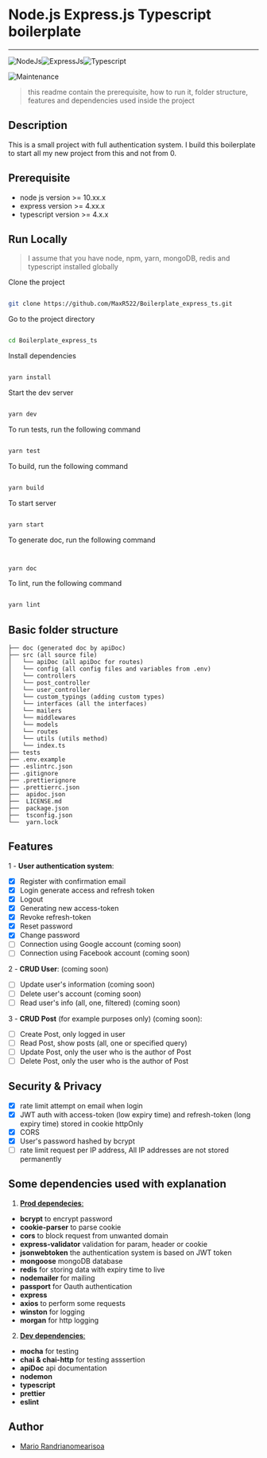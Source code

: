 # Node.js Express.js Typescript boilerplate

---

![NodeJs](https://img.shields.io/badge/node.js-%2343853D.svg?&style=for-the-badge&logo=node.js&logoColor=white)![ExpressJs](https://img.shields.io/badge/express.js-%23404d59.svg?&style=for-the-badge)![Typescript](https://img.shields.io/badge/typescript-%23007ACC.svg?&style=for-the-badge&logo=typescript&logoColor=white)

![Maintenance](https://img.shields.io/badge/Maintained%3F-yes-green.svg)

> this readme contain the prerequisite, how to run it, folder structure, features and dependencies used inside the project

## Description

This is a small project with full authentication system. I build this boilerplate to start all my new project from this and not from 0.

## Prerequisite

- node js version >= 10.xx.x
- express version >= 4.xx.x
- typescript version >= 4.x.x

## Run Locally

> I assume that you have node, npm, yarn, mongoDB, redis and typescript installed globally

Clone the project

```bash

git clone https://github.com/MaxR522/Boilerplate_express_ts.git

```

Go to the project directory

```bash

cd Boilerplate_express_ts

```

Install dependencies

```bash

yarn install

```

Start the dev server

```bash

yarn dev

```

To run tests, run the following command

```bash

yarn test

```

To build, run the following command

```bash

yarn build

```

To start server

```bash

yarn start

```

To generate doc, run the following command

```bash


yarn doc

```

To lint, run the following command

```bash

yarn lint

```

## Basic folder structure

```
├── doc (generated doc by apiDoc)
├── src (all source file)
│   └── apiDoc (all apiDoc for routes)
│   └── config (all config files and variables from .env)
│   └── controllers
│	└── post_controller
│	└── user_controller
│   └── custom_typings (adding custom types)
│   └── interfaces (all the interfaces)
│   └── mailers
│   └── middlewares
│   └── models
│   └── routes
│   └── utils (utils method)
│   └── index.ts
├── tests
├── .env.example
├── .eslintrc.json
├── .gitignore
├── .prettierignore
├── .prettierrc.json
├──  apidoc.json
├──  LICENSE.md
├──  package.json
├──  tsconfig.json
└──  yarn.lock
```

## Features

1 - **User authentication system**:

- [x] Register with confirmation email
- [x] Login generate access and refresh token
- [x] Logout
- [x] Generating new access-token
- [x] Revoke refresh-token
- [x] Reset password
- [x] Change password
- [ ] Connection using Google account (coming soon)
- [ ] Connection using Facebook account (coming soon)

2 - **CRUD User**: (coming soon)

- [ ] Update user's information (coming soon)
- [ ] Delete user's account (coming soon)
- [ ] Read user's info (all, one, filtered) (coming soon)

3 - **CRUD Post** (for example purposes only) (coming soon):

- [ ] Create Post, only logged in user
- [ ] Read Post, show posts (all, one or specified query)
- [ ] Update Post, only the user who is the author of Post
- [ ] Delete Post, only the user who is the author of Post

## Security & Privacy

- [x] rate limit attempt on email when login
- [x] JWT auth with access-token (low expiry time) and refresh-token (long expiry time) stored in cookie httpOnly
- [x] CORS
- [x] User's password hashed by bcrypt
- [ ] rate limit request per IP address, All IP addresses are not stored permanently

## Some dependencies used with explanation

1. <ins>**Prod dependecies**:</ins>

- **bcrypt** to encrypt password
- **cookie-parser** to parse cookie
- **cors** to block request from unwanted domain
- **express-validator** validation for param, header or cookie
- **jsonwebtoken** the authentication system is based on JWT token
- **mongoose** mongoDB database
- **redis** for storing data with expiry time to live
- **nodemailer** for mailing
- **passport** for Oauth authentication
- **express**
- **axios** to perform some requests
- **winston** for logging
- **morgan** for http logging

2. <ins>**Dev dependencies**:</ins>

- **mocha** for testing
- **chai & chai-http** for testing asssertion
- **apiDoc** api documentation
- **nodemon**
- **typescript**
- **prettier**
- **eslint**

## Author

- [Mario Randrianomearisoa](https://github.com/MaxR522)
